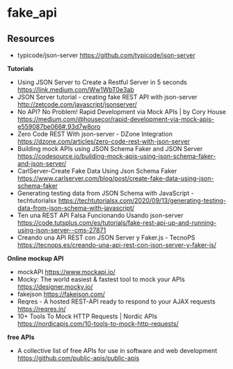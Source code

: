 # fake_api

## Resources

- typicode/json-server https://github.com/typicode/json-server

**Tutorials**

- Using JSON Server to Create a Restful Server in 5 seconds https://link.medium.com/Ww1WbT0e3ab
- JSON Server tutorial - creating fake REST API with json-server http://zetcode.com/javascript/jsonserver/
- No API? No Problem! Rapid Development via Mock APIs | by Cory House https://medium.com/@housecor/rapid-development-via-mock-apis-e559087be066#.93d7w8oro
- Zero Code REST With json-server - DZone Integration https://dzone.com/articles/zero-code-rest-with-json-server
- Building mock APIs using JSON Schema Faker and JSON Server https://codesource.io/building-mock-apis-using-json-schema-faker-and-json-server/
- CarlServer-Create Fake Data Using Json Schema Faker https://www.carlserver.com/blog/post/create-fake-data-using-json-schema-faker
- Generating testing data from JSON Schema with JavaScript - techtutorialsx https://techtutorialsx.com/2020/09/13/generating-testing-data-from-json-schema-with-javascript/
- Ten una REST API Falsa Funcionando Usando json-server https://code.tutsplus.com/es/tutorials/fake-rest-api-up-and-running-using-json-server--cms-27871
- Creando una API REST con JSON Server y Faker.js - TecnoPS https://tecnops.es/creando-una-api-rest-con-json-server-y-faker-js/


**Online mockup API**

- mockAPI https://www.mockapi.io/
- Mocky: The world easiest & fastest tool to mock your APIs https://designer.mocky.io/
- fakejson https://fakejson.com/
- Reqres - A hosted REST-API ready to respond to your AJAX requests https://reqres.in/
- 10+ Tools To Mock HTTP Requests | Nordic APIs https://nordicapis.com/10-tools-to-mock-http-requests/


**free APIs**

- A collective list of free APIs for use in software and web development https://github.com/public-apis/public-apis


